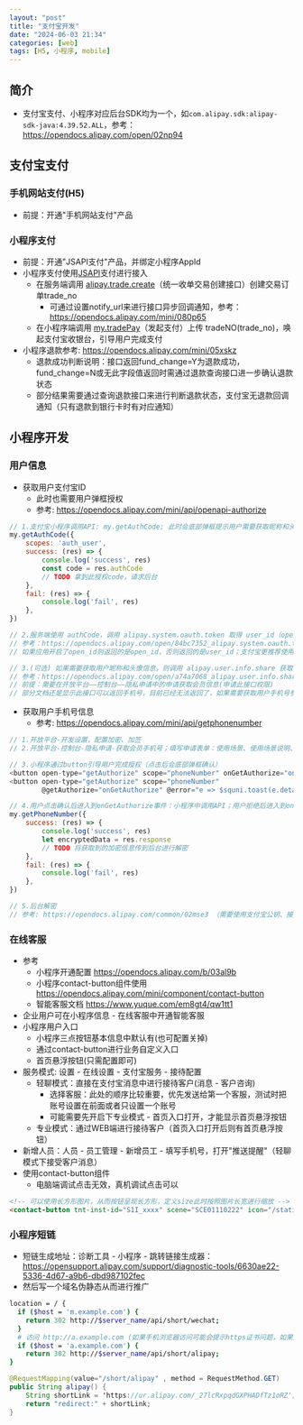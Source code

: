 ```yaml
---
layout: "post"
title: "支付宝开发"
date: "2024-06-03 21:34"
categories: [web]
tags: [H5, 小程序, mobile]
---
```


## 简介

- 支付宝支付、小程序对应后台SDK均为一个，如`com.alipay.sdk:alipay-sdk-java:4.39.52.ALL`，参考：https://opendocs.alipay.com/open/02np94

## 支付宝支付

### 手机网站支付(H5)

- 前提：开通"手机网站支付"产品

### 小程序支付

- 前提：开通"JSAPI支付"产品，并绑定小程序AppId
- 小程序支付使用[JSAPI](https://opendocs.alipay.com/mini/053llc)支付进行接入
    - 在服务端调用 [alipay.trade.create](https://opendocs.alipay.com/mini/05x9kv)（统一收单交易创建接口）创建交易订单trade_no
        - 可通过设置notify_url来进行接口异步回调通知，参考：https://opendocs.alipay.com/mini/080p65
    - 在小程序端调用 [my.tradePay](https://opendocs.alipay.com/mini/05xhsr)（发起支付）上传 tradeNO(trade_no)，唤起支付宝收银台，引导用户完成支付
- 小程序退款参考: https://opendocs.alipay.com/mini/05xskz
    - 退款成功判断说明：接口返回fund_change=Y为退款成功，fund_change=N或无此字段值返回时需通过退款查询接口进一步确认退款状态
    - 部分结果需要通过查询退款接口来进行判断退款状态，支付宝无退款回调通知（只有退款到银行卡时有对应通知）

## 小程序开发

### 用户信息

- 获取用户支付宝ID
    - 此时也需要用户弹框授权
    - 参考: https://opendocs.alipay.com/mini/api/openapi-authorize

```js
// 1.支付宝小程序调用API: my.getAuthCode; 此时会底部弹框提示用户需要获取昵称和头像信息，等待用户确认后进入success
my.getAuthCode({
    scopes: 'auth_user',
    success: (res) => {
        console.log('success', res)
        const code = res.authCode
        // TODO 拿到此授权code，请求后台
    },
    fail: (res) => {
        console.log('fail', res)
    },
})

// 2.服务端使用 authCode，调用 alipay.system.oauth.token 取得 user_id（open_id） 和 token（授权令牌）
// 参考：https://opendocs.alipay.com/open/84bc7352_alipay.system.oauth.token （需要使用支付宝公钥、应用私钥）
// 如果应用开启了open_id则返回的是open_id，否则返回的是user_id；支付宝更推荐使用open_id

// 3.(可选) 如果需要获取用户昵称和头像信息，则调用 alipay.user.info.share 获取（需要上文获取的授权令牌）
// 参考：https://opendocs.alipay.com/open/a74a7068_alipay.user.info.share
// 前提：需要在开放平台——控制台——隐私申请中的申请获取会员信息(申请此接口权限)
// 部分文档还是显示此接口可以返回手机号，目前已经无法返回了，如果需要获取用户手机号参考下文
```
- 获取用户手机号信息
    - 参考: https://opendocs.alipay.com/mini/api/getphonenumber

```js
// 1.开放平台-开发设置，配置加密、加签
// 2.开放平台-控制台-隐私申请-获取会员手机号；填写申请表单：使用场景、使用场景说明、页面流程说明、上传Demo(页面截图：授权前页面、授权弹框页面、用户拒绝后页面、用户同意授权后页面)

// 3.小程序通过button引导用户完成授权（点击后会底部弹框确认）
<button open-type="getAuthorize" scope="phoneNumber" onGetAuthorize="onGetAuthorize" onError="onError">授权手机号(原生支付宝小程序)</button>
<button open-type="getAuthorize" scope="phoneNumber"
		@getAuthorize="onGetAuthorize" @error="e => $squni.toast(e.detail.errorMessage)">授权手机号(基于uniapp开发支付宝小程序)</button>

// 4.用户点击确认后进入到onGetAuthorize事件：小程序中调用API；用户拒绝后进入到onError事件
my.getPhoneNumber({
    success: (res) => {
        console.log('success', res)
        let encryptedData = res.response
        // TODO 将获取到的加密信息传到后台进行解密
    },
    fail: (res) => {
        console.log('fail', res)
    },
})

// 5.后台解密
// 参考: https://opendocs.alipay.com/common/02mse3 （需要使用支付宝公钥、接口内容加密方式中设置的秘钥）
```

### 在线客服

- 参考
    - 小程序开通配置 https://opendocs.alipay.com/b/03al9b
    - 小程序contact-button组件使用 https://opendocs.alipay.com/mini/component/contact-button
    - 智能客服文档 https://www.yuque.com/em8gt4/qw1tt1
- 企业用户可在小程序信息 - 在线客服中开通智能客服
- 小程序用户入口
    - 小程序三点按钮基本信息中默认有(也可配置关掉)
    - 通过contact-button进行业务自定义入口
    - 首页悬浮按钮(只需配置即可)
- 服务模式: 设置 - 在线设置 - 支付宝服务 - 接待配置
    - 轻聊模式：直接在支付宝消息中进行接待客户(消息 - 客户咨询)
        - 选择客服：此处的顺序比较重要，优先发送给第一个客服，测试时把账号设置在前面或者只设置一个账号
        - 可能需要先开启下专业模式 - 首页入口打开，才能显示首页悬浮按钮
    - 专业模式：通过WEB端进行接待客户（首页入口打开后则有首页悬浮按钮）
- 新增人员：人员 - 员工管理 - 新增员工 - 填写手机号，打开"推送提醒"（轻聊模式下接受客户消息）
- 使用contact-button组件
    - 电脑端调试点击无效，真机调试点击可以

```html
<!-- 可以使用长方形图片，从而按钮呈现长方形，定义size此时按照图片长宽进行缩放 -->
<contact-button tnt-inst-id="S1I_xxxx" scene="SCE01110222" icon="/static/contact-full.png" size="690rpx" />
```

### 小程序短链

- 短链生成地址：诊断工具 - 小程序 - 跳转链接生成器：https://opensupport.alipay.com/support/diagnostic-tools/6630ae22-5336-4d67-a9b6-dbd987102fec
- 然后写一个域名伪静态从而进行推广

```bash
location = / {
  if ($host = 'm.example.com') {
    return 302 http://$server_name/api/short/wechat;
  }
  # 访问 http://a.example.com (如果手机浏览器访问可能会提示https证书问题，如果通过短信推广后从短信进入则不会提示？) 进入调用后台并进行重定向
  if ($host = 'a.example.com') {
    return 302 http://$server_name/api/short/alipay;
}
```

```java
@RequestMapping(value="/short/alipay" , method = RequestMethod.GET)
public String alipay() {
    String shortLink = 'https://ur.alipay.com/_27lcRxpqdGXPHADfTz1oRZ';
    return "redirect:" + shortLink;
}
```
